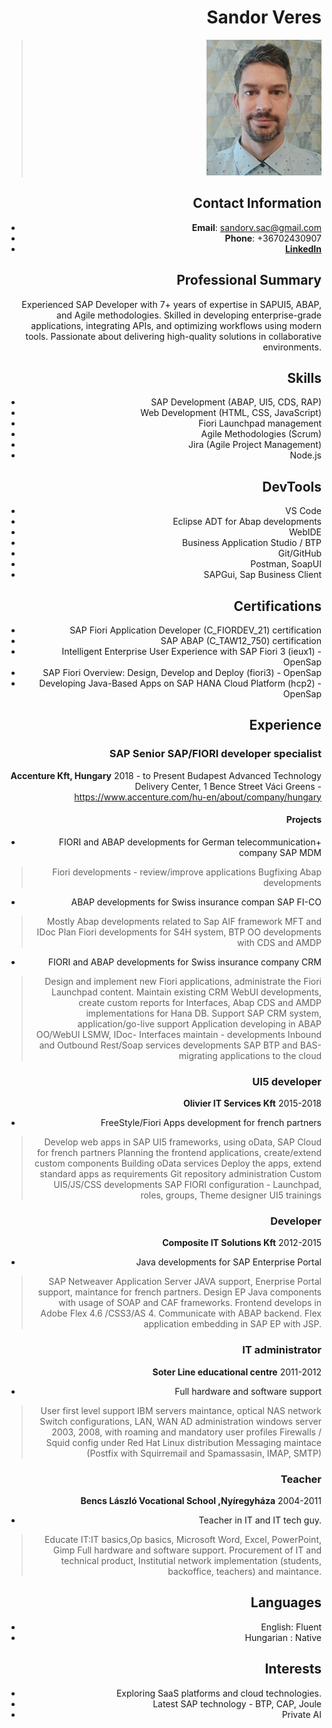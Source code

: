 # Sandor Veres 

<style>body {text-align: right}</style>
> ![](https://github.com/sandor-veres/CV/blob/main/profile.jpg?raw=true)   

## Contact Information
- **Email**: sandorv.sac@gmail.com
- **Phone**: +36702430907
- [**LinkedIn**](https://hu.linkedin.com/in/sandor-veres-0aa662151)

## **Professional Summary**
Experienced SAP Developer with 7+ years of expertise in SAPUI5, ABAP, and Agile methodologies. Skilled in developing enterprise-grade applications, integrating APIs, and optimizing workflows using modern tools. Passionate about delivering high-quality solutions in collaborative environments.

## Skills
- SAP Development (ABAP, UI5, CDS, RAP)
- Web Development (HTML, CSS, JavaScript)
- Fiori Launchpad management
- Agile Methodologies (Scrum)
- Jira (Agile Project Management)
- Node.js

## DevTools
- VS Code 
- Eclipse ADT for Abap developments
- WebIDE
- Business Application Studio / BTP
- Git/GitHub
- Postman, SoapUI
- SAPGui, Sap Business Client
  
## Certifications
- SAP Fiori Application Developer (C_FIORDEV_21) certification
- SAP ABAP (C_TAW12_750) certification
- Intelligent Enterprise User Experience with SAP Fiori 3 (ieux1) - OpenSap
- SAP Fiori Overview: Design, Develop and Deploy (fiori3) - OpenSap
- Developing Java-Based Apps on SAP HANA Cloud Platform (hcp2) - OpenSap

## Experience
### SAP Senior SAP/FIORI developer specialist
**Accenture Kft, Hungary** 2018 - to Present
Budapest Advanced Technology Delivery Center, 1 Bence Street Váci Greens - https://www.accenture.com/hu-en/about/company/hungary

#### Projects
- FIORI and ABAP developments for German telecommunication+ company SAP MDM
>Fiori developments - review/improve applications
Bugfixing
Abap developments

- ABAP developments for Swiss insurance compan SAP FI-CO
>Mostly Abap developments related to Sap AIF framework
MFT and IDoc
Plan Fiori developments for S4H system, BTP
OO developments with CDS and AMDP

- FIORI and ABAP developments for Swiss insurance company CRM
>Design and implement new Fiori applications, administrate the Fiori Launchpad content.
Maintain existing CRM WebUI developments, create custom reports for Interfaces,
Abap CDS and AMDP implementations for Hana DB.
Support SAP CRM system, application/go-live support
Application developing in ABAP OO/WebUI
LSMW, IDoc- Interfaces maintain - developments
Inbound and Outbound Rest/Soap services developments
SAP BTP and BAS- migrating applications to the cloud

### UI5 developer
**Olivier IT Services Kft**  2015-2018
- FreeStyle/Fiori Apps development for french partners
>Develop web apps in SAP UI5 frameworks, using oData, SAP Cloud for french partners
Planning the frontend applications, create/extend custom components
Building oData services
Deploy the apps, extend standard apps as requirements
Git repository administration
Custom UI5/JS/CSS developments
SAP FIORI configuration - Launchpad, roles, groups, Theme designer
UI5 trainings

### Developer
**Composite IT Solutions Kft** 2012-2015
- Java developments for SAP Enterprise Portal 
>SAP Netweaver Application Server JAVA support, Enerprise Portal support, maintance for french partners.
Design EP Java components with usage of SOAP and CAF frameworks. 
Frontend develops in Adobe Flex 4.6 /CSS3/AS 4. Communicate with ABAP backend. Flex application embedding in SAP EP with JSP.

### IT administrator
**Soter Line educational centre** 2011-2012
- Full hardware and software support 
>User first level support
IBM servers maintance, optical NAS network
Switch configurations,  LAN, WAN
AD administration windows server 2003, 2008, with roaming and mandatory user profiles
Firewalls / Squid config under Red Hat Linux distribution
Messaging maintace (Postfix with Squirremail and Spamassasin, IMAP, SMTP) 

### Teacher
**Bencs László Vocational School ,Nyíregyháza** 2004-2011
- Teacher in IT and IT tech guy.
>Educate IT:IT basics,Op basics, Microsoft Word, Excel, PowerPoint, Gimp
Full hardware and software support. 
Procurement of IT and technical product, Institutial network implementation (students, backoffice, teachers) and maintance.

## **Languages**
- English: Fluent
- Hungarian : Native

## **Interests**
- Exploring SaaS platforms and cloud technologies.  
- Latest SAP technology - BTP, CAP, Joule
- Private AI
